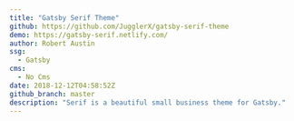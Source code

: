 ```yaml
---
title: "Gatsby Serif Theme"
github: https://github.com/JugglerX/gatsby-serif-theme
demo: https://gatsby-serif.netlify.com/
author: Robert Austin
ssg:
  - Gatsby
cms:
  - No Cms
date: 2018-12-12T04:58:52Z
github_branch: master
description: "Serif is a beautiful small business theme for Gatsby."
---
```

